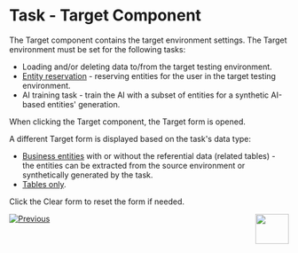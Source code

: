 # Task - Target Component

The Target component contains the target environment settings. The Target environment must be set for the following tasks: 

- Loading and/or deleting data to/from the target testing environment.
- [Entity reservation](/articles/TDM/tdm_architecture/08_entity_reservation.md) - reserving entities for the user in the target testing environment.
- AI training task - train the AI with a subset of entities for a synthetic AI-based entities' generation. 

When clicking the Target component, the Target form is opened.

A different Target form is displayed based on the task's data type:

- [Business entities](14b_task_source_component_entities.md#business-entity) with or without the referential data (related tables) - the entities can be extracted from the source environment or synthetically generated by the task.
- [Tables only](14c_task_source_component_tables.md).  

Click the Clear form to reset the form if needed.





 [![Previous](/articles/images/Previous.png)](16_task_test_data_store_component.md)[<img align="right" width="60" height="54" src="/articles/images/Next.png">](18_task_advanced_settings.md)

